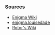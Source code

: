 ### Sources
- [Enigma Wiki](https://en.wikipedia.org/wiki/Enigma_machine)
- [enigma.louisedade](http://enigma.louisedade.co.uk/howitworks.html)
- [Rotor's Wiki](https://en.wikipedia.org/wiki/Enigma_rotor_details)
